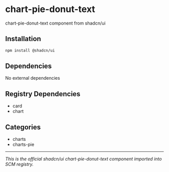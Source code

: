 # chart-pie-donut-text

chart-pie-donut-text component from shadcn/ui

## Installation

```bash
npm install @shadcn/ui
```

## Dependencies

No external dependencies

## Registry Dependencies

- card
- chart

## Categories

- charts
- charts-pie

---

*This is the official shadcn/ui chart-pie-donut-text component imported into SCM registry.*
